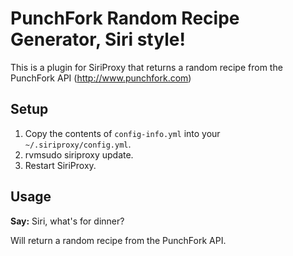 PunchFork Random Recipe Generator, Siri style!
==============================================

This is a plugin for SiriProxy that returns a random recipe from the PunchFork API (http://www.punchfork.com)

Setup
-----

1. Copy the contents of `config-info.yml` into your `~/.siriproxy/config.yml`.
2. rvmsudo siriproxy update.
3. Restart SiriProxy.

Usage
-----

**Say:** Siri, what's for dinner?

Will return a random recipe from the PunchFork API.